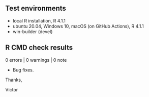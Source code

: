 ## Test environments
* local R installation, R 4.1.1
* ubuntu 20.04, Windows 10, macOS (on GitHub Actions), R 4.1.1
* win-builder (devel)

## R CMD check results

0 errors | 0 warnings | 0 note

* Bug fixes.

Thanks,

Victor
